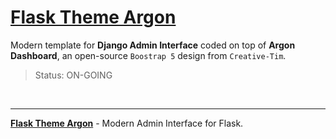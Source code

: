 # [Flask Theme Argon](https://github.com/app-generator/flask-theme-argon)

Modern template for **Django Admin Interface** coded on top of **Argon Dashboard**, an open-source `Boostrap 5` design from `Creative-Tim`.

> Status: ON-GOING

<br />

---
**[Flask Theme Argon](https://github.com/app-generator/flask-theme-argon)** - Modern Admin Interface for Flask.
